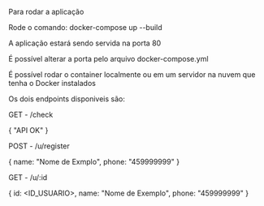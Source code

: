 Para rodar a aplicação

Rode o comando: docker-compose up --build

A aplicação estará sendo servida na porta 80

É possível alterar a porta pelo arquivo docker-compose.yml

É possível rodar o container localmente ou em um servidor na nuvem que tenha o Docker instalados 

Os dois endpoints disponiveis são:

GET - /check

{
  "API OK"
}

POST - /u/register

{
  name: "Nome de Exmplo",
  phone: "459999999"
}

GET - /u/:id

{
  id: <ID_USUARIO>,
  name: "Nome de Exemplo",
  phone: "459999999"
}

